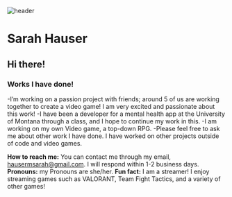 ![header](https://github.com/hausermsarah/hausermsarah/assets/123280964/6db2fa68-b117-44f2-abd7-fd2f69def76c)
# Sarah Hauser
## Hi there!

### Works I have done!

-I’m working on a passion project with friends; around 5 of us are working together to create a video game! I am very excited and passionate about this work! 
-I have been a developer for a mental health app at the University of Montana through a class, and I hope to continue my work in this.
-I am working on my own Video game, a top-down RPG. 
-Please feel free to ask me about other work I have done. I have worked on other projects outside of code and video games.

**How to reach me:** You can contact me through my email, hausermsarah@gmail.com. I will respond within 1-2 business days.
**Pronouns:** my Pronouns are she/her.
**Fun fact:** I am a streamer! I enjoy streaming games such as VALORANT, Team Fight Tactics, and a variety of other games!

